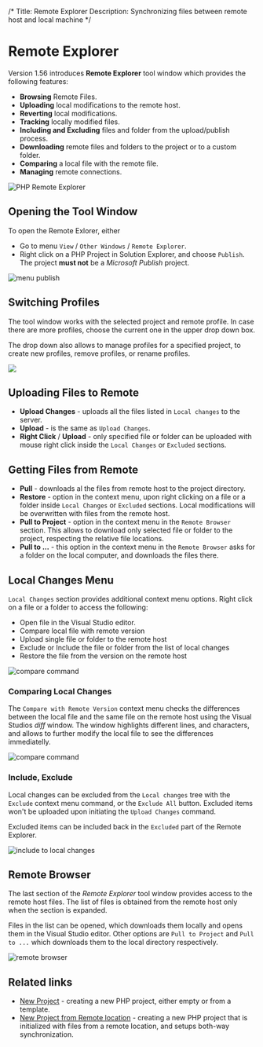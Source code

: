 /*
Title: Remote Explorer
Description: Synchronizing files between remote host and local machine
*/

# Remote Explorer

Version 1.56 introduces **Remote Explorer** tool window which provides the following features:

- **Browsing** Remote Files.
- **Uploading** local modifications to the remote host.
- **Reverting** local modifications.
- **Tracking** locally modified files.
- **Including and Excluding** files and folder from the upload/publish process.
- **Downloading** remote files and folders to the project or to a custom folder.
- **Comparing** a local file with the remote file.
- **Managing** remote connections.

![PHP Remote Explorer](imgs/remote-explorer-window.png)

## Opening the Tool Window

To open the Remote Exlorer, either

- Go to menu `View` / `Other Windows` / `Remote Explorer`.
- Right click on a PHP Project in Solution Explorer, and choose `Publish`. The project **must not** be a *Microsoft Publish* project.

![menu publish](imgs/menu-publish.png)

## Switching Profiles

The tool window works with the selected project and remote profile. In case there are more profiles, choose the current one in the upper drop down box.

The drop down also allows to manage profiles for a specified project, to create new profiles, remove profiles, or rename profiles.

![](imgs/remote-explorer-switch.png)

## Uploading Files to Remote

- **Upload Changes** - uploads all the files listed in `Local changes` to the server.
- **Upload** - is the same as `Upload Changes`.
- **Right Click** / **Upload** - only specified file or folder can be uploaded with mouse right click inside the `Local Changes` or `Excluded` sections.

## Getting Files from Remote

- **Pull** - downloads al the files from remote host to the project directory.
- **Restore** - option in the context menu, upon right clicking on a file or a folder inside `Local Changes` or `Excluded` sections. Local modifications will be overwritten with files from the remote host.
- **Pull to Project** - option in the context menu in the `Remote Browser` section. This allows to download only selected file or folder to the project, respecting the relative file locations.
- **Pull to ...** - this option in the context menu in the `Remote Browser` asks for a folder on the local computer, and downloads the files there.

## Local Changes Menu

`Local Changes` section provides additional context menu options. Right click on a file or a folder to access the following:

- Open file in the Visual Studio editor.
- Compare local file with remote version
- Upload single file or folder to the remote host
- Exclude or Include the file or folder from the list of local changes
- Restore the file from the version on the remote host

![compare command](imgs/remote-explorer-menu.png)

### Comparing Local Changes

The `Compare with Remote Version` context menu checks the differences between the local file and the same file on the remote host using the Visual Studios *diff* window. The window highlights different lines, and characters, and allows to further modify the local file to see the differences immediatelly.

![compare command](imgs/remote-explorer-compare.png)

### Include, Exclude

Local changes can be excluded from the `Local changes` tree with the `Exclude` context menu command, or the `Exclude All` button. Excluded items won't be uploaded upon initiating the `Upload Changes` command.

Excluded items can be included back in the `Excluded` part of the Remote Explorer.

![include to local changes](imgs/remote-explorer-include.png)

## Remote Browser

The last section of the *Remote Explorer* tool window provides access to the remote host files. The list of files is obtained from the remote host only when the section is expanded.

Files in the list can be opened, which downloads them locally and opens them in the Visual Studio editor. Other options are `Pull to Project` and `Pull to ...` which downloads them to the local directory respectively.

![remote browser](imgs/remote-explorer-remote.png)

## Related links

- [New Project](new-project) - creating a new PHP project, either empty or from a template.
- [New Project from Remote location](new-project-remote) - creating a new PHP project that is initialized with files from a remote location, and setups both-way synchronization.
